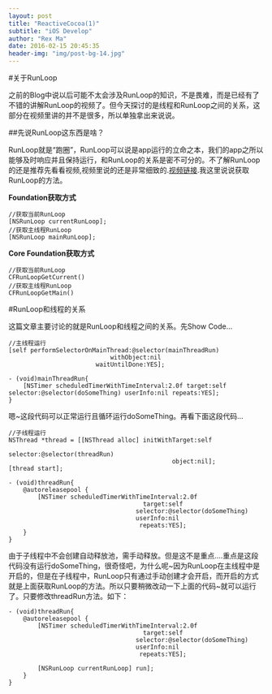 ```yaml
---
layout: post
title: "ReactiveCocoa(1)"
subtitle: "iOS Develop"
author: "Rex Ma"
date: 2016-02-15 20:45:35
header-img: "img/post-bg-14.jpg"
---
```


#关于RunLoop

之前的Blog中说以后可能不太会涉及RunLoop的知识，不是畏难，而是已经有了不错的讲解RunLoop的视频了。但今天探讨的是线程和RunLoop之间的关系，这部分在视频里讲的并不是很多，所以单独拿出来说说。

##先说RunLoop这东西是啥？

RunLoop就是“跑圈”，RunLoop可以说是app运行的立命之本，我们的app之所以能够及时响应并且保持运行，和RunLoop的关系是密不可分的。不了解RunLoop的还是推荐先看看视频,视频里说的还是非常细致的.[视频链接](http://yun.baidu.com/share/link?shareid=2268593032&uk=2885973690).我这里说说获取RunLoop的方法。
	
**Foundation获取方式**

	//获取当前RunLoop
	[NSRunLoop currentRunLoop];
	//获取主线程RunLoop
	[NSRunLoop mainRunLoop];
	
**Core Foundation获取方式**

	//获取当前RunLoop
	CFRunLoopGetCurrent()
	//获取主线程RunLoop
	CFRunLoopGetMain()
	
#RunLoop和线程的关系

这篇文章主要讨论的就是RunLoop和线程之间的关系。先Show Code...

	//主线程运行
	[self performSelectorOnMainThread:@selector(mainThreadRun) 
								withObject:nil
	 						waitUntilDone:YES];
	 						
	- (void)mainThreadRun{
    	[NSTimer scheduledTimerWithTimeInterval:2.0f target:self selector:@selector(doSomeThing) userInfo:nil repeats:YES];
	}

嗯~这段代码可以正常运行且循环运行doSomeThing。再看下面这段代码...
	
	//子线程运行
	NSThread *thread = [[NSThread alloc] initWithTarget:self
                                               selector:@selector(threadRun)
                                                 object:nil];
    [thread start];
    
    - (void)threadRun{
    	@autoreleasepool {
        	[NSTimer scheduledTimerWithTimeInterval:2.0f
                                         target:self
                                       selector:@selector(doSomeThing)
                                       userInfo:nil
                                        repeats:YES];
   		}
	}
	
由于子线程中不会创建自动释放池，需手动释放。但是这不是重点....重点是这段代码没有运行doSomeThing，很奇怪吧，为什么呢~因为RunLoop在主线程中是开启的，但是在子线程中，RunLoop只有通过手动创建才会开启，而开启的方式就是上面获取RunLoop的方法。所以只要稍微改动一下上面的代码~就可以运行了。只要修改threadRun方法。如下：
	
	- (void)threadRun{
		@autoreleasepool {
        	[NSTimer scheduledTimerWithTimeInterval:2.0f
                                         target:self
                                       selector:@selector(doSomeThing)
                                       userInfo:nil
                                        repeats:YES];
          
         	[NSRunLoop currentRunLoop] run];
   		}
	}
